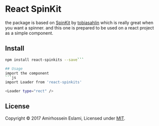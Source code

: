 # React SpinKit

the package is based on [SpinKit](https://github.com/tobiasahlin/SpinKit) by [tobiasahlin](https://github.com/tobiasahlin) which is really great when you want a spinner. and this one is prepared to be used on a react project as a simple component.

## Install
```bash
npm install react-spinkits --save```

## Usage
import the component
```js
import Loader from 'react-spinkits'

<Loader type="rect" />
```

## License
Copyright © 2017 Amirhossein Eslami, Licensed under [MIT](http://dotamir.mit-license.org/).
